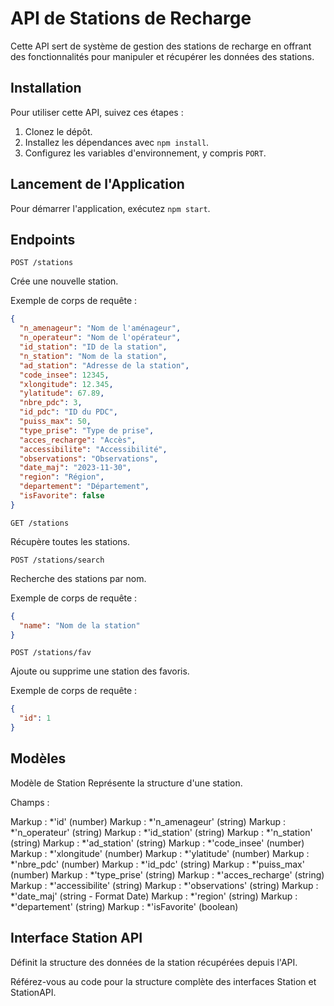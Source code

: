 # API de Stations de Recharge

Cette API sert de système de gestion des stations de recharge en offrant des fonctionnalités pour manipuler et récupérer les données des stations.

## Installation

Pour utiliser cette API, suivez ces étapes :

1. Clonez le dépôt.
2. Installez les dépendances avec `npm install`.
3. Configurez les variables d'environnement, y compris `PORT`.

## Lancement de l'Application

Pour démarrer l'application, exécutez `npm start`.

## Endpoints 

`POST /stations`

Crée une nouvelle station.

Exemple de corps de requête :
```JSON
{
  "n_amenageur": "Nom de l'aménageur",
  "n_operateur": "Nom de l'opérateur",
  "id_station": "ID de la station",
  "n_station": "Nom de la station",
  "ad_station": "Adresse de la station",
  "code_insee": 12345,
  "xlongitude": 12.345,
  "ylatitude": 67.89,
  "nbre_pdc": 3,
  "id_pdc": "ID du PDC",
  "puiss_max": 50,
  "type_prise": "Type de prise",
  "acces_recharge": "Accès",
  "accessibilite": "Accessibilité",
  "observations": "Observations",
  "date_maj": "2023-11-30",
  "region": "Région",
  "departement": "Département",
  "isFavorite": false
}
```

`GET /stations`

Récupère toutes les stations.

`POST /stations/search`

Recherche des stations par nom.

Exemple de corps de requête :
```JSON
{
  "name": "Nom de la station"
}
```

`POST /stations/fav`

Ajoute ou supprime une station des favoris.

Exemple de corps de requête :
```JSON
{
  "id": 1
}
```

## Modèles
Modèle de Station
Représente la structure d'une station.

Champs :

Markup : *'id' (number)
Markup : *'n_amenageur' (string)
Markup : *'n_operateur' (string)
Markup : *'id_station' (string)
Markup : *'n_station' (string)
Markup : *'ad_station' (string)
Markup : *'code_insee' (number)
Markup : *'xlongitude' (number)
Markup : *'ylatitude' (number)
Markup : *'nbre_pdc' (number)
Markup : *'id_pdc' (string)
Markup : *'puiss_max' (number)
Markup : *'type_prise' (string)
Markup : *'acces_recharge' (string)
Markup : *'accessibilite' (string)
Markup : *'observations' (string)
Markup : *'date_maj' (string - Format Date)
Markup : *'region' (string)
Markup : *'departement' (string)
Markup : *'isFavorite' (boolean)

## Interface Station API

Définit la structure des données de la station récupérées depuis l'API.

Référez-vous au code pour la structure complète des interfaces Station et StationAPI.
